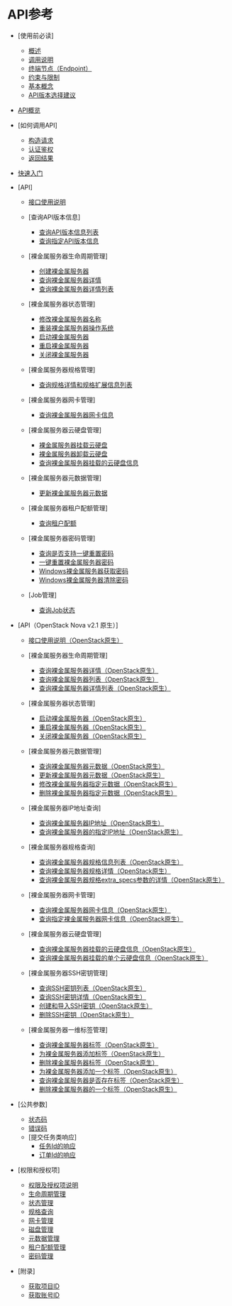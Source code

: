 # API参考

-   [使用前必读]
    -   [概述](概述.md)
    -   [调用说明](调用说明.md)
    -   [终端节点（Endpoint）](终端节点（Endpoint）.md)
    -   [约束与限制](约束与限制.md)
    -   [基本概念](基本概念.md)
    -   [API版本选择建议](API版本选择建议.md)

-   [API概览](API概览.md)
-   [如何调用API]
    -   [构造请求](构造请求.md)
    -   [认证鉴权](认证鉴权.md)
    -   [返回结果](返回结果.md)

-   [快速入门](快速入门.md)
-   [API]
    -   [接口使用说明](接口使用说明.md)
    -   [查询API版本信息]
        -   [查询API版本信息列表](查询API版本信息列表.md)
        -   [查询指定API版本信息](查询指定API版本信息.md)

    -   [裸金属服务器生命周期管理]
        -   [创建裸金属服务器](创建裸金属服务器.md)
        -   [查询裸金属服务器详情](查询裸金属服务器详情.md)
        -   [查询裸金属服务器详情列表](查询裸金属服务器详情列表.md)

    -   [裸金属服务器状态管理]
        -   [修改裸金属服务器名称](修改裸金属服务器名称.md)
        -   [重装裸金属服务器操作系统](重装裸金属服务器操作系统.md)
        -   [启动裸金属服务器](启动裸金属服务器.md)
        -   [重启裸金属服务器](重启裸金属服务器.md)
        -   [关闭裸金属服务器](关闭裸金属服务器.md)

    -   [裸金属服务器规格管理]
        -   [查询规格详情和规格扩展信息列表](查询规格详情和规格扩展信息列表.md)

    -   [裸金属服务器网卡管理]
        -   [查询裸金属服务器网卡信息](查询裸金属服务器网卡信息.md)

    -   [裸金属服务器云硬盘管理]
        -   [裸金属服务器挂载云硬盘](裸金属服务器挂载云硬盘.md)
        -   [裸金属服务器卸载云硬盘](裸金属服务器卸载云硬盘.md)
        -   [查询裸金属服务器挂载的云硬盘信息](查询裸金属服务器挂载的云硬盘信息.md)

    -   [裸金属服务器元数据管理]
        -   [更新裸金属服务器元数据](更新裸金属服务器元数据.md)

    -   [裸金属服务器租户配额管理]
        -   [查询租户配额](查询租户配额.md)

    -   [裸金属服务器密码管理]
        -   [查询是否支持一键重置密码](查询是否支持一键重置密码.md)
        -   [一键重置裸金属服务器密码](一键重置裸金属服务器密码.md)
        -   [Windows裸金属服务器获取密码](Windows裸金属服务器获取密码.md)
        -   [Windows裸金属服务器清除密码](Windows裸金属服务器清除密码.md)

    -   [Job管理]
        -   [查询Job状态](查询Job状态.md)


-   [API（OpenStack Nova v2.1 原生）]
    -   [接口使用说明（OpenStack原生）](接口使用说明（OpenStack原生）.md)
    -   [裸金属服务器生命周期管理]
        -   [查询裸金属服务器详情（OpenStack原生）](查询裸金属服务器详情（OpenStack原生）.md)
        -   [查询裸金属服务器列表（OpenStack原生）](查询裸金属服务器列表（OpenStack原生）.md)
        -   [查询裸金属服务器详情列表（OpenStack原生）](查询裸金属服务器详情列表（OpenStack原生）.md)

    -   [裸金属服务器状态管理]
        -   [启动裸金属服务器（OpenStack原生）](启动裸金属服务器（OpenStack原生）.md)
        -   [重启裸金属服务器（OpenStack原生）](重启裸金属服务器（OpenStack原生）.md)
        -   [关闭裸金属服务器（OpenStack原生）](关闭裸金属服务器（OpenStack原生）.md)

    -   [裸金属服务器元数据管理]
        -   [查询裸金属服务器元数据（OpenStack原生）](查询裸金属服务器元数据（OpenStack原生）.md)
        -   [更新裸金属服务器元数据（OpenStack原生）](更新裸金属服务器元数据（OpenStack原生）.md)
        -   [修改裸金属服务器指定元数据（OpenStack原生）](修改裸金属服务器指定元数据（OpenStack原生）.md)
        -   [删除裸金属服务器指定元数据（OpenStack原生）](删除裸金属服务器指定元数据（OpenStack原生）.md)

    -   [裸金属服务器IP地址查询]
        -   [查询裸金属服务器IP地址（OpenStack原生）](查询裸金属服务器IP地址（OpenStack原生）.md)
        -   [查询裸金属服务器的指定IP地址（OpenStack原生）](查询裸金属服务器的指定IP地址（OpenStack原生）.md)

    -   [裸金属服务器规格查询]
        -   [查询裸金属服务器规格信息列表（OpenStack原生）](查询裸金属服务器规格信息列表（OpenStack原生）.md)
        -   [查询裸金属服务器规格详情（OpenStack原生）](查询裸金属服务器规格详情（OpenStack原生）.md)
        -   [查询裸金属服务器规格extra\_specs参数的详情（OpenStack原生）](查询裸金属服务器规格extra_specs参数的详情（OpenStack原生）.md)

    -   [裸金属服务器网卡管理]
        -   [查询裸金属服务器网卡信息（OpenStack原生）](查询裸金属服务器网卡信息（OpenStack原生）.md)
        -   [查询指定裸金属服务器网卡信息（OpenStack原生）](查询指定裸金属服务器网卡信息（OpenStack原生）.md)

    -   [裸金属服务器云硬盘管理]
        -   [查询裸金属服务器挂载的云硬盘信息（OpenStack原生）](查询裸金属服务器挂载的云硬盘信息（OpenStack原生）.md)
        -   [查询裸金属服务器挂载的单个云硬盘信息（OpenStack原生）](查询裸金属服务器挂载的单个云硬盘信息（OpenStack原生）.md)

    -   [裸金属服务器SSH密钥管理]
        -   [查询SSH密钥列表（OpenStack原生）](查询SSH密钥列表（OpenStack原生）.md)
        -   [查询SSH密钥详情（OpenStack原生）](查询SSH密钥详情（OpenStack原生）.md)
        -   [创建和导入SSH密钥（OpenStack原生）](创建和导入SSH密钥（OpenStack原生）.md)
        -   [删除SSH密钥（OpenStack原生）](删除SSH密钥（OpenStack原生）.md)

    -   [裸金属服务器一维标签管理]
        -   [查询裸金属服务器标签（OpenStack原生）](查询裸金属服务器标签（OpenStack原生）.md)
        -   [为裸金属服务器添加标签（OpenStack原生）](为裸金属服务器添加标签（OpenStack原生）.md)
        -   [删除裸金属服务器标签（OpenStack原生）](删除裸金属服务器标签（OpenStack原生）.md)
        -   [为裸金属服务器添加一个标签（OpenStack原生）](为裸金属服务器添加一个标签（OpenStack原生）.md)
        -   [查询裸金属服务器是否存在标签（OpenStack原生）](查询裸金属服务器是否存在标签（OpenStack原生）.md)
        -   [删除裸金属服务器的一个标签（OpenStack原生）](删除裸金属服务器的一个标签（OpenStack原生）.md)


-   [公共参数]
    -   [状态码](状态码.md)
    -   [错误码](错误码.md)
    -   [提交任务类响应]
        -   [任务Id的响应](任务Id的响应.md)
        -   [订单Id的响应](订单Id的响应.md)


-   [权限和授权项]
    -   [权限及授权项说明](权限及授权项说明.md)
    -   [生命周期管理](生命周期管理.md)
    -   [状态管理](状态管理.md)
    -   [规格查询](规格查询.md)
    -   [网卡管理](网卡管理.md)
    -   [磁盘管理](磁盘管理.md)
    -   [元数据管理](元数据管理.md)
    -   [租户配额管理](租户配额管理.md)
    -   [密码管理](密码管理.md)

-   [附录]
    -   [获取项目ID](获取项目ID.md)
    -   [获取账号ID](获取账号ID.md)


